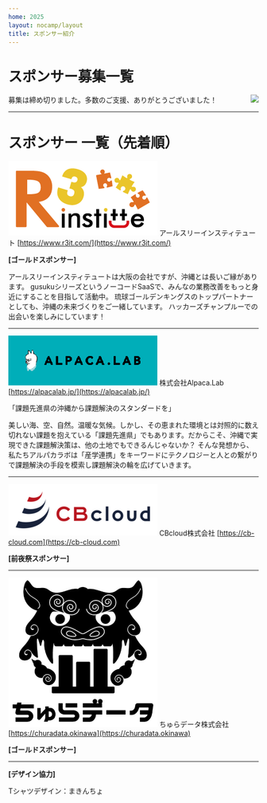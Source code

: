 ```yaml
---
home: 2025
layout: nocamp/layout
title: スポンサー紹介
---
```


# スポンサー募集一覧

<img src="/img/2015/10497446_833368266702301_2058758081536543300_o.jpg" align="right">

募集は締め切りました。多数のご支援、ありがとうございました！

-----

# スポンサー 一覧（先着順）

![](/img/2025/sponsors/r3.png) アールスリーインスティテュート [https://www.r3it.com/](https://www.r3it.com/)

**[ゴールドスポンサー]**

アールスリーインスティテュートは大阪の会社ですが、沖縄とは長いご縁があります。
gusukuシリーズというノーコードSaaSで、みんなの業務改善をもっと身近にすることを目指して活動中。
琉球ゴールデンキングスのトップパートナーとしても、沖縄の未来づくりをご一緒しています。
ハッカーズチャンプルーでの出会いを楽しみにしています！

-----

![ALPACA.LAB](/img/2025/sponsors/alpaca.lab_logo_d.png) 株式会社Alpaca.Lab [https://alpacalab.jp/](https://alpacalab.jp/)

「課題先進県の沖縄から課題解決のスタンダードを」

美しい海、空、自然。温暖な気候。しかし、その恵まれた環境とは対照的に数え切れない課題を抱えている「課題先進県」でもあります。だからこそ、沖縄で実現できた課題解決策は、他の土地でもできるんじゃないか？
そんな発想から、私たちアルパカラボは「産学連携」をキーワードにテクノロジーと人との繋がりで課題解決の手段を模索し課題解決の輪を広げていきます。


-----

![](/img/2025/sponsors/cb-cloud.png) CBcloud株式会社 [https://cb-cloud.com](https://cb-cloud.com)

**[前夜祭スポンサー]**


-----

![](/img/2025/sponsors/churadata_logo_.png) ちゅらデータ株式会社 [https://churadata.okinawa](https://churadata.okinawa)

**[ゴールドスポンサー]**


-----

**[デザイン協力]**

Tシャツデザイン：まきんちょ

